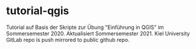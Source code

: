 # tutorial-qgis

Tutorial auf Basis der Skripte zur Übung "Einführung in QGIS" im Sommersemester 2020.
Aktualisiert Sommersemester 2021. 
Kiel University GitLab repo is push mirrored to public github repo.
